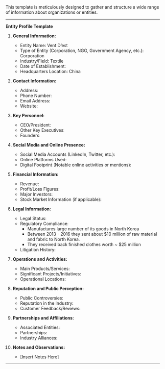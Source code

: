 
This template is meticulously designed to gather and structure a wide range of information about organizations or entities.

---

**Entity Profile Template**

1. **General Information:**
   - Entity Name: Vent D’est
   - Type of Entity (Corporation, NGO, Government Agency, etc.): Corporation 
   - Industry/Field: Textile
   - Date of Establishment:
   - Headquarters Location: China

2. **Contact Information:**
   - Address:
   - Phone Number:
   - Email Address:
   - Website:

3. **Key Personnel:**
   - CEO/President:
   - Other Key Executives:
   - Founders:

4. **Social Media and Online Presence:**
   - Social Media Accounts (LinkedIn, Twitter, etc.):
   - Online Platforms Used:
   - Digital Footprint (Notable online activities or mentions):

5. **Financial Information:**
   - Revenue:
   - Profit/Loss Figures:
   - Major Investors:
   - Stock Market Information (if applicable):

6. **Legal Information:**
   - Legal Status:
   - Regulatory Compliance: 
	   - Manufactures large number of its goods in North Korea
	   - Between 2013 - 2016 they sent about $10 million of raw material and fabric to North Korea. 
	   - They received back finished clothes worth ~ $25 million
   - Litigation History:

7. **Operations and Activities:**
   - Main Products/Services:
   - Significant Projects/Initiatives:
   - Operational Locations:

8. **Reputation and Public Perception:**
   - Public Controversies:
   - Reputation in the Industry:
   - Customer Feedback/Reviews:

9. **Partnerships and Affiliations:**
   - Associated Entities:
   - Partnerships:
   - Industry Alliances:

10. **Notes and Observations:**
    - [Insert Notes Here]

---

